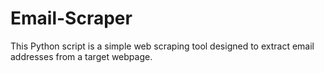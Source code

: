 # Email-Scraper
This Python script is a simple web scraping tool designed to extract email addresses from a target webpage.
